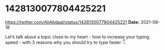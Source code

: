 # 1428130077804425221
https://twitter.com/AliAbdaal/status/1428130077804425221
**Date:** 2021-08-18

Let’s talk about a topic close to my heart - how to increase your typing speed - with 3 reasons why you should try to type faster 👇
